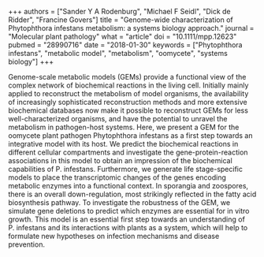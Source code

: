 +++
authors = ["Sander Y A Rodenburg", "Michael F Seidl", "Dick de Ridder", "Francine Govers"]
title = "Genome-wide characterization of Phytophthora infestans metabolism: a systems biology approach."
journal = "Molecular plant pathology"
what = "article"
doi = "10.1111/mpp.12623"
pubmed = "28990716"
date = "2018-01-30"
keywords = ["Phytophthora infestans", "metabolic model", "metabolism", "oomycete", "systems biology"]
+++

Genome-scale metabolic models (GEMs) provide a functional view of the complex network of biochemical reactions in the living cell. Initially mainly applied to reconstruct the metabolism of model organisms, the availability of increasingly sophisticated reconstruction methods and more extensive biochemical databases now make it possible to reconstruct GEMs for less well-characterized organisms, and have the potential to unravel the metabolism in pathogen-host systems. Here, we present a GEM for the oomycete plant pathogen Phytophthora infestans as a first step towards an integrative model with its host. We predict the biochemical reactions in different cellular compartments and investigate the gene-protein-reaction associations in this model to obtain an impression of the biochemical capabilities of P. infestans. Furthermore, we generate life stage-specific models to place the transcriptomic changes of the genes encoding metabolic enzymes into a functional context. In sporangia and zoospores, there is an overall down-regulation, most strikingly reflected in the fatty acid biosynthesis pathway. To investigate the robustness of the GEM, we simulate gene deletions to predict which enzymes are essential for in vitro growth. This model is an essential first step towards an understanding of P. infestans and its interactions with plants as a system, which will help to formulate new hypotheses on infection mechanisms and disease prevention.